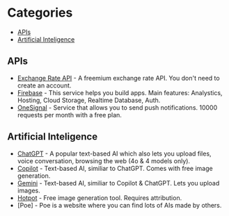# Categories
- [APIs](#apis)
- [Artificial Inteligence](#artificial-inteligence)

## APIs
- [Exchange Rate API](https://www.exchangerate-api.com) - A freemium exchange rate API. You don't need to create an account.
- [Firebase](https://firebase.google.com) - This service helps you build apps. Main features: Analystics, Hosting, Cloud Storage, Realtime Database, Auth.
- [OneSignal](https://onesignal.com) - Service that allows you to send push notifications. 10000 requests per month with a free plan.

## Artificial Inteligence
- [ChatGPT](https://openai.com/chatgpt) -  A popular text-based AI which also lets you upload files, voice conversation, browsing the web (4o & 4 models only).
- [Copilot](https://www.microsoft.com/en-us/microsoft-copilot) - Text-based AI, similiar to ChatGPT. Comes with free image generation.
- [Gemini](https://google.com/gemini) - Text-based AI, similiar to Copilot & ChatGPT. Lets you upload images.
- [Hotpot](https://hotpot.ai) - Free image generation tool. Requires attribution.
- [Poe] - Poe is a website where you can find lots of AIs made by others.
